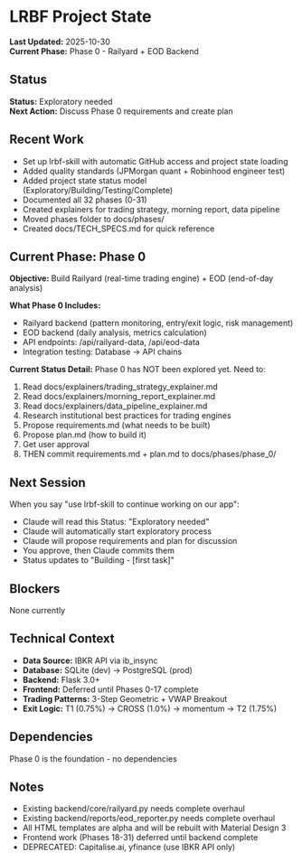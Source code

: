 # LRBF Project State

**Last Updated:** 2025-10-30  
**Current Phase:** Phase 0 - Railyard + EOD Backend

## Status
**Status:** Exploratory needed  
**Next Action:** Discuss Phase 0 requirements and create plan

## Recent Work
- Set up lrbf-skill with automatic GitHub access and project state loading
- Added quality standards (JPMorgan quant + Robinhood engineer test)
- Added project state status model (Exploratory/Building/Testing/Complete)
- Documented all 32 phases (0-31)
- Created explainers for trading strategy, morning report, data pipeline
- Moved phases folder to docs/phases/
- Created docs/TECH_SPECS.md for quick reference

## Current Phase: Phase 0

**Objective:** Build Railyard (real-time trading engine) + EOD (end-of-day analysis)

**What Phase 0 Includes:**
- Railyard backend (pattern monitoring, entry/exit logic, risk management)
- EOD backend (daily analysis, metrics calculation)
- API endpoints: /api/railyard-data, /api/eod-data
- Integration testing: Database → API chains

**Current Status Detail:**
Phase 0 has NOT been explored yet. Need to:
1. Read docs/explainers/trading_strategy_explainer.md
2. Read docs/explainers/morning_report_explainer.md
3. Read docs/explainers/data_pipeline_explainer.md
4. Research institutional best practices for trading engines
5. Propose requirements.md (what needs to be built)
6. Propose plan.md (how to build it)
7. Get user approval
8. THEN commit requirements.md + plan.md to docs/phases/phase_0/

## Next Session

When you say "use lrbf-skill to continue working on our app":
- Claude will read this Status: "Exploratory needed"
- Claude will automatically start exploratory process
- Claude will propose requirements and plan for discussion
- You approve, then Claude commits them
- Status updates to "Building - [first task]"

## Blockers
None currently

## Technical Context
- **Data Source:** IBKR API via ib_insync
- **Database:** SQLite (dev) → PostgreSQL (prod)
- **Backend:** Flask 3.0+
- **Frontend:** Deferred until Phases 0-17 complete
- **Trading Patterns:** 3-Step Geometric + VWAP Breakout
- **Exit Logic:** T1 (0.75%) → CROSS (1.0%) → momentum → T2 (1.75%)

## Dependencies
Phase 0 is the foundation - no dependencies

## Notes
- Existing backend/core/railyard.py needs complete overhaul
- Existing backend/reports/eod_reporter.py needs complete overhaul
- All HTML templates are alpha and will be rebuilt with Material Design 3
- Frontend work (Phases 18-31) deferred until backend complete
- DEPRECATED: Capitalise.ai, yfinance (use IBKR API only)
